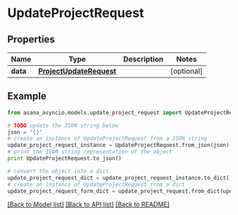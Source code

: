 # UpdateProjectRequest


## Properties

Name | Type | Description | Notes
------------ | ------------- | ------------- | -------------
**data** | [**ProjectUpdateRequest**](ProjectUpdateRequest.md) |  | [optional] 

## Example

```python
from asana_asyncio.models.update_project_request import UpdateProjectRequest

# TODO update the JSON string below
json = "{}"
# create an instance of UpdateProjectRequest from a JSON string
update_project_request_instance = UpdateProjectRequest.from_json(json)
# print the JSON string representation of the object
print UpdateProjectRequest.to_json()

# convert the object into a dict
update_project_request_dict = update_project_request_instance.to_dict()
# create an instance of UpdateProjectRequest from a dict
update_project_request_form_dict = update_project_request.from_dict(update_project_request_dict)
```
[[Back to Model list]](../README.md#documentation-for-models) [[Back to API list]](../README.md#documentation-for-api-endpoints) [[Back to README]](../README.md)


